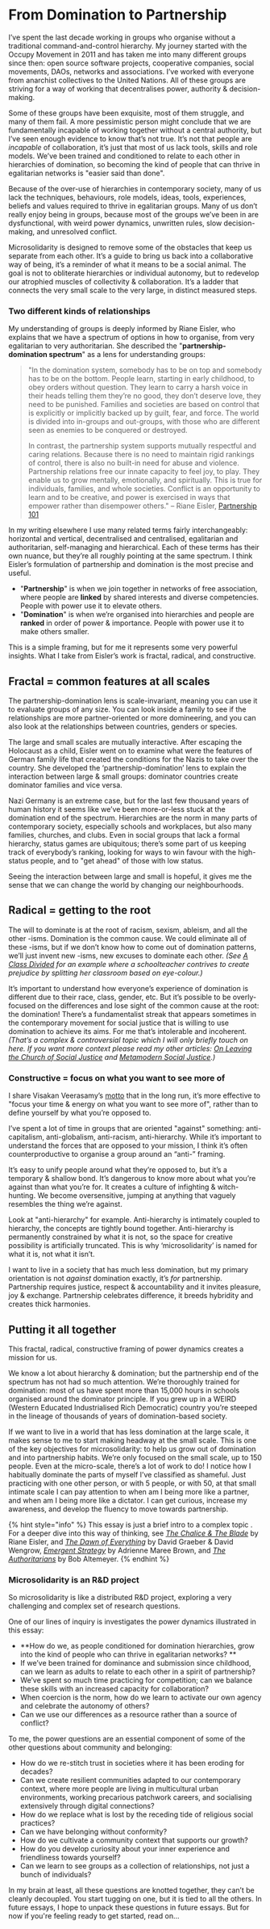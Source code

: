 # From Domination to Partnership

I’ve spent the last decade working in groups who organise without a traditional command-and-control hierarchy. My journey started with the Occupy Movement in 2011 and has taken me into many different groups since then: open source software projects, cooperative companies, social movements, DAOs, networks and associations. I’ve worked with everyone from anarchist collectives to the United Nations. All of these groups are striving for a way of working that decentralises power, authority & decision-making.

Some of these groups have been exquisite, most of them struggle, and many of them fail. A more pessimistic person might conclude that we are fundamentally incapable of working together without a central authority, but I’ve seen enough evidence to know that’s not true. It’s not that people are _incapable_ of collaboration, it’s just that most of us lack tools, skills and role models. We’ve been trained and conditioned to relate to each other in hierarchies of domination, so becoming the kind of people that can thrive in egalitarian networks is "easier said than done".

Because of the over-use of hierarchies in contemporary society, many of us lack the techniques, behaviours, role models, ideas, tools, experiences, beliefs and values required to thrive in egalitarian groups. Many of us don’t really enjoy being in groups, because most of the groups we’ve been in are dysfunctional, with weird power dynamics, unwritten rules, slow decision-making, and unresolved conflict.

Microsolidarity is designed to remove some of the obstacles that keep us separate from each other. It’s a guide to bring us back into a collaborative way of being, it’s a reminder of what it means to be a social animal. The goal is not to obliterate hierarchies or individual autonomy, but to redevelop our atrophied muscles of collectivity & collaboration. It’s a ladder that connects the very small scale to the very large, in distinct measured steps.

### Two different kinds of relationships

My understanding of groups is deeply informed by Riane Eisler, who explains that we have a spectrum of options in how to organise, from very egalitarian to very authoritarian. She described the "**partnership-domination spectrum**" as a lens for understanding groups:

> "In the domination system, somebody has to be on top and somebody has to be on the bottom. People learn, starting in early childhood, to obey orders without question. They learn to carry a harsh voice in their heads telling them they’re no good, they don’t deserve love, they need to be punished. Families and societies are based on control that is explicitly or implicitly backed up by guilt, fear, and force. The world is divided into in-groups and out-groups, with those who are different seen as enemies to be conquered or destroyed.
>
> In contrast, the partnership system supports mutually respectful and caring relations. Because there is no need to maintain rigid rankings of control, there is also no built-in need for abuse and violence. Partnership relations free our innate capacity to feel joy, to play. They enable us to grow mentally, emotionally, and spiritually. This is true for individuals, families, and whole societies. Conflict is an opportunity to learn and to be creative, and power is exercised in ways that empower rather than disempower others." – Riane Eisler, [Partnership 101](https://rianeeisler.com/partnership-101/)

In my writing elsewhere I use many related terms fairly interchangeably: horizontal and vertical, decentralised and centralised, egalitarian and authoritarian, self-managing and hierarchical. Each of these terms has their own nuance, but they’re all roughly pointing at the same spectrum. I think Eisler’s formulation of partnership and domination is the most precise and useful.

* "**Partnership**" is when we join together in networks of free association, where people are **linked** by shared interests and diverse competencies. People with power use it to elevate others.
* "**Domination**" is when we’re organised into hierarchies and people are **ranked** in order of power & importance. People with power use it to make others smaller.

This is a simple framing, but for me it represents some very powerful insights. What I take from Eisler’s work is fractal, radical, and constructive.

## Fractal = common features at all scales

The partnership-domination lens is scale-invariant, meaning you can use it to evaluate groups of any size. You can look inside a family to see if the relationships are more partner-oriented or more domineering, and you can also look at the relationships between countries, genders or species.

The large and small scales are mutually interactive. After escaping the Holocaust as a child, Eisler went on to examine what were the features of German family life that created the conditions for the Nazis to take over the country. She developed the ‘partnership-domination’ lens to explain the interaction between large & small groups: dominator countries create dominator families and vice versa.

Nazi Germany is an extreme case, but for the last few thousand years of human history it seems like we’ve been more-or-less stuck at the domination end of the spectrum. Hierarchies are the norm in many parts of contemporary society, especially schools and workplaces, but also many families, churches, and clubs. Even in social groups that lack a formal hierarchy, status games are ubiquitous; there’s some part of us keeping track of everybody’s ranking, looking for ways to win favour with the high-status people, and to "get ahead" of those with low status.

Seeing the interaction between large and small is hopeful, it gives me the sense that we can change the world by changing our neighbourhoods.

## Radical = getting to the root

The will to dominate is at the root of racism, sexism, ableism, and all the other -isms. Domination is the common cause. We could eliminate all of these -isms, but if we don’t know how to come out of domination patterns, we’ll just invent new -isms, new excuses to dominate each other. _(See_ [_A Class Divided_](https://en.wikipedia.org/wiki/A\_Class\_Divided) _for an example where a schoolteacher contrives to create prejudice by splitting her classroom based on eye-colour.)_

It’s important to understand how everyone’s experience of domination is different due to their race, class, gender, etc. But it’s possible to be overly-focused on the differences and lose sight of the common cause at the root: the domination! There’s a fundamentalist streak that appears sometimes in the contemporary movement for social justice that is willing to use domination to achieve its aims. For me that’s intolerable and incoherent. _(That’s a complex & controversial topic which I will only briefly touch on here. If you want more context please read my other articles:_ [_On Leaving the Church of Social Justice_](https://richdecibels.medium.com/on-leaving-the-church-of-social-justice-c84668df5acb) _and_ [_Metamodern Social Justice_](https://richdecibels.substack.com/p/8-metamodern-social-justice)_.)_

### Constructive = focus on what you want to see more of

I share Visakan Veerasamy’s [motto](https://twitter.com/visakanv/status/1324978566455468035) that in the long run, it’s more effective to "focus your time & energy on what you want to see more of", rather than to define yourself by what you’re opposed to.

I’ve spent a lot of time in groups that are oriented "against" something: anti-capitalism, anti-globalism, anti-racism, anti-hierarchy. While it’s important to understand the forces that are opposed to your mission, I think it’s often counterproductive to organise a group around an “anti-” framing.

It’s easy to unify people around what they’re opposed to, but it’s a temporary & shallow bond. It’s dangerous to know more about what you’re against than what you’re for. It creates a culture of infighting & witch-hunting. We become oversensitive, jumping at anything that vaguely resembles the thing we’re against.

Look at "anti-hierarchy" for example. Anti-hierarchy is intimately coupled to hierarchy, the concepts are tightly bound together. Anti-hierarchy is permanently constrained by what it is not, so the space for creative possibility is artificially truncated. This is why ‘microsolidarity’ is named for what it is, not what it isn’t.

I want to live in a society that has much less domination, but my primary orientation is not _against_ domination exactly, it’s _for_ partnership. Partnership requires justice, respect & accountability and it invites pleasure, joy & exchange. Partnership celebrates difference, it breeds hybridity and creates thick harmonies.

## Putting it all together

This fractal, radical, constructive framing of power dynamics creates a mission for us.

We know a lot about hierarchy & domination; but the partnership end of the spectrum has not had so much attention. We’re thoroughly trained for domination: most of us have spent more than 15,000 hours in schools organised around the dominator principle. If you grew up in a WEIRD (Western Educated Industrialised Rich Democratic) country you’re steeped in the lineage of thousands of years of domination-based society.

If we want to live in a world that has less domination at the large scale, it makes sense to me to start making headway at the small scale. This is one of the key objectives for microsolidarity: to help us grow out of domination and into partnership habits. We’re only focused on the small scale, up to 150 people. Even at the micro-scale, there’s a lot of work to do! I notice how I habitually dominate the parts of myself I’ve classified as shameful. Just practicing with one other person, or with 5 people, or with 50, at that small intimate scale I can pay attention to when am I being more like a partner, and when am I being more like a dictator. I can get curious, increase my awareness, and develop the fluency to move towards partnership.

{% hint style="info" %}
This essay is just a brief intro to a complex topic . For a deeper dive into this way of thinking, see [_The Chalice & The Blade_](https://www.goodreads.com/book/show/470367.The\_Chalice\_and\_the\_Blade) by Riane Eisler, and [_The Dawn of Everything_](https://www.goodreads.com/book/show/56269264-the-dawn-of-everything) by David Graeber & David Wengrow, [_Emergent Strategy_](https://www.goodreads.com/book/show/29633913-emergent-strategy) by Adrienne Maree Brown, and [_The Authoritarians_](https://theauthoritarians.org/) by Bob Altemeyer.
{% endhint %}

### Microsolidarity is an R\&D project

So microsolidarity is like a distributed R\&D project, exploring a very challenging and complex set of research questions.

One of our lines of inquiry is investigates the power dynamics illustrated in this essay:

* \*\*How do we, as people conditioned for domination hierarchies, grow into the kind of people who can thrive in egalitarian networks? \*\*
* If we’ve been trained for dominance and submission since childhood, can we learn as adults to relate to each other in a spirit of partnership?
* We’ve spent so much time practicing for competition; can we balance these skills with an increased capacity for collaboration?
* When coercion is the norm, how do we learn to activate our own agency and celebrate the autonomy of others?
* Can we use our differences as a resource rather than a source of conflict?

To me, the power questions are an essential component of some of the other questions about community and belonging:

* How do we re-stitch trust in societies where it has been eroding for decades?
* Can we create resilient communities adapted to our contemporary context, where more people are living in multicultural urban environments, working precarious patchwork careers, and socialising extensively through digital connections?
* How do we replace what is lost by the receding tide of religious social practices?
* Can we have belonging without conformity?
* How do we cultivate a community context that supports our growth?
* How do you develop curiosity about your inner experience and friendliness towards yourself?
* Can we learn to see groups as a collection of relationships, not just a bunch of individuals?

In my brain at least, all these questions are knotted together, they can’t be cleanly decoupled. You start tugging on one, but it is tied to all the others. In future essays, I hope to unpack these questions in future essays. But for now if you're feeling ready to get started, read on...
